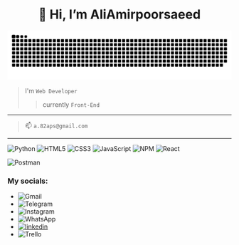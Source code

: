  <h1 align="center"> 👋 Hi, I’m <b>AliAmirpoorsaeed</b> </h1>

 ![fun](https://raw.githubusercontent.com/platane/snk/output/github-contribution-grid-snake-dark.svg)

 > I'm `Web Developer`
>> currently `Front-End`
___
>📫
> `a.82aps@gmail.com`
___
![Python](https://img.shields.io/badge/python-3670A0?style=for-the-badge&logo=python&logoColor=ffdd54)
![HTML5](https://img.shields.io/badge/html5-%23E34F26.svg?style=for-the-badge&logo=html5&logoColor=white)
![CSS3](https://img.shields.io/badge/css3-%231572B6.svg?style=for-the-badge&logo=css3&logoColor=white)
![JavaScript](https://img.shields.io/badge/javascript-%23323330.svg?style=for-the-badge&logo=javascript&logoColor=%23F7DF1E)
![NPM](https://img.shields.io/badge/NPM-%23CB3837.svg?style=for-the-badge&logo=npm&logoColor=white)
![React](https://img.shields.io/badge/react-%2320232a.svg?style=for-the-badge&logo=react&logoColor=%2361DAFB)

![Postman](https://img.shields.io/badge/Postman-FF6C37?style=for-the-badge&logo=postman&logoColor=white)


  ### My socials:

- ![Gmail](https://img.shields.io/badge/Gmail-D14836?style=for-the-badge&logo=gmail&logoColor=white) 
- ![Telegram](https://img.shields.io/badge/Telegram-2CA5E0?style=for-the-badge&logo=telegram&logoColor=white)
- ![Instagram](https://img.shields.io/badge/Instagram-%23E4405F.svg?style=for-the-badge&logo=Instagram&logoColor=white)
- ![WhatsApp](https://img.shields.io/badge/WhatsApp-25D366?style=for-the-badge&logo=whatsapp&logoColor=white)
- [![linkedin](https://img.shields.io/badge/linkedin-0A66C2?style=for-the-badge&logo=linkedin&logoColor=white)]([https://www.linkedin.com/](https://www.linkedin.com/in/ali-amirpoorsaeed-9499322a2/))
- ![Trello](https://img.shields.io/badge/Trello-%23026AA7.svg?style=for-the-badge&logo=Trello&logoColor=white)



<!---
Ali82APS/Ali82APS is a ✨ special ✨ repository because its `README.md` (this file) appears on your GitHub profile.
You can click the Preview link to take a look at your changes.
--->
